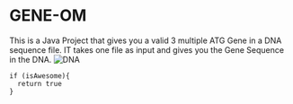 # GENE-OM
This is a Java Project that gives you a valid 3 multiple ATG Gene in a DNA sequence file. IT takes one file as input and gives you the Gene Sequence in the DNA.
![DNA](https://cdn.dribbble.com/users/1626229/screenshots/5182140/attachments/1135140/dna_challenge_copia.jpg)
```
if (isAwesome){
  return true
}
```
